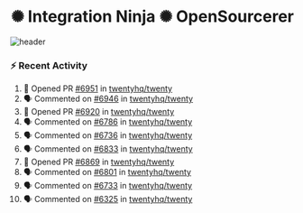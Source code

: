  
<h1 align="center">✺ Integration Ninja ✺ OpenSourcerer</h1>

![header](https://github.com/Nabhag8848/Nabhag8848/assets/65061890/3ecbdaa2-ea2a-4413-a40a-87945f5fb05a)

### :zap: Recent Activity

<!--START_SECTION:activity-->
1. 💪 Opened PR [#6951](https://github.com/twentyhq/twenty/pull/6951) in [twentyhq/twenty](https://github.com/twentyhq/twenty)
2. 🗣 Commented on [#6946](https://github.com/twentyhq/twenty/issues/6946#issuecomment-2338044478) in [twentyhq/twenty](https://github.com/twentyhq/twenty)
3. 💪 Opened PR [#6920](https://github.com/twentyhq/twenty/pull/6920) in [twentyhq/twenty](https://github.com/twentyhq/twenty)
4. 🗣 Commented on [#6786](https://github.com/twentyhq/twenty/issues/6786#issuecomment-2333486201) in [twentyhq/twenty](https://github.com/twentyhq/twenty)
5. 🗣 Commented on [#6736](https://github.com/twentyhq/twenty/pull/6736#issuecomment-2333457770) in [twentyhq/twenty](https://github.com/twentyhq/twenty)
6. 🗣 Commented on [#6833](https://github.com/twentyhq/twenty/issues/6833#issuecomment-2325795524) in [twentyhq/twenty](https://github.com/twentyhq/twenty)
7. 💪 Opened PR [#6869](https://github.com/twentyhq/twenty/pull/6869) in [twentyhq/twenty](https://github.com/twentyhq/twenty)
8. 🗣 Commented on [#6801](https://github.com/twentyhq/twenty/issues/6801#issuecomment-2323854790) in [twentyhq/twenty](https://github.com/twentyhq/twenty)
9. 🗣 Commented on [#6733](https://github.com/twentyhq/twenty/issues/6733#issuecomment-2322883891) in [twentyhq/twenty](https://github.com/twentyhq/twenty)
10. 🗣 Commented on [#6325](https://github.com/twentyhq/twenty/issues/6325#issuecomment-2322873209) in [twentyhq/twenty](https://github.com/twentyhq/twenty)
<!--END_SECTION:activity-->

  



